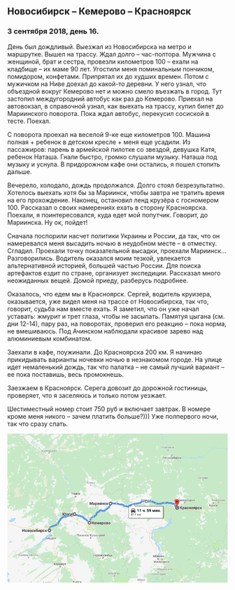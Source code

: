 ## Новосибирск – Кемерово – Красноярск

### 3 сентября 2018, день 16.

День был дождливый. Выезжал из Новосибирска на метро и маршрутке. Вышел на трассу. Ждал долго – час-полтора. Мужчина с женщиной, брат и сестра, провезли километров 100 – ехали на кладбище – их маме 90 лет. Угостили меня поминальным пончиком, помидором, конфетами. Припрятал их до худших времен. Потом с мужичком на Ниве доехал до какой-то деревни. У него узнал, что объездной вокруг Кемерово нет и можно смело въезжать в город. Тут застопил междугородний автобус как раз до Кемерово. Приехал на автовокзал, в справочной узнал, как выехать на трассу, купил билет до Мариинского поворота. Пока ждал автобус, перекусил сосиской в тесте. Поехал.

С поворота проехал на веселой 9-ке еще километров 100. Машина полная + ребенок в детском кресле + меня еще усадили. Из пассажиров: парень в армейской пилотке со звездой, девушка Катя, ребенок Наташа. Гнали быстро, громко слушали музыку. Наташа под музыку и уснула. В придорожном кафе они остались, я пошел стопить дальше.

Вечерело, холодало, дождь продолжался. Долго стоял безрезультатно. Хотелось выехать хотя бы за Мариинск, чтобы завтра не тратить время на его прохождение. Наконец, остановил ленд крузёра с госномером 100. Рассказал о своих намерениях ехать в сторону Красноярска. Поехали, я поинтересовался, куда едет мой попутчик. Говорит, до Мариинска. Ну ок, пойдет!

Сначала поспорили насчет политики Украины и России, да так, что он намеревался меня высадить ночью в неудобном месте – в отместку. Сгладил. Проехали точку показательной высадки, проехали Мариинск... Разговорились. Водитель оказался моим тезкой, увлекается альтернативной историей, большей частью России. Для поиска артефактов ездит по стране, организует экспедиции. Рассказал много неожиданных вещей. Домой приеду, разберусь подробнее.

Оказалось, что едем мы в Красноярск. Сергей, водитель круизера, оказывается, уже видел меня на трассе от Новосибирска, так что, говорит, судьба нам вместе ехать. Я заметил, что он уже начал уставать: жмурит и трет глаза, чтобы не засыпать. Памятуя цыгана (см. дни 12-14), пару раз, на поворотах, проверил его реакцию – пока норма, не вмешиваюсь. Под Ачинском наблюдали красивое зарево над алюминиевым комбинатом.

Заехали в кафе, поужинали. До Красноярска 200 км. Я начинаю прикидывать варианты ночевки ночью в незнакомом городе. На улице идет немаленький дождь, так что палатка – не самый лучший вариант – ее пока поставишь, весь промокнешь.

Заезжаем в Красноярск. Серега довозит до дорожной гостиницы, проверяет, что я заселяюсь и только потом уезжает.

Шестиместный номер стоит 750 руб и включает завтрак. В номере кроме меня никого – зачем платить больше?))) Уже полпервого ночи, так что сразу спать.

![map_004](../images/map_004.png)